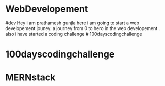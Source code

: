 # WebDevelopement
#dev
Hey i am prathamesh gunjla here i am going to start a web developement jouney. a journey from 0 to hero in the web developement .
also i have started a coding challenge # 100dayscodingchallenge
# 100dayscodingchallenge
# MERNstack


